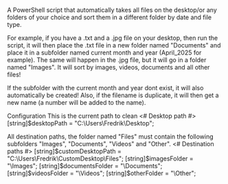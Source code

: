 A PowerShell script that automatically takes all files on the desktop/or any folders of your choice and sort them in a different folder by date and file type.

For example, if you have a .txt and a .jpg file on your desktop, then run the script, it will then place the .txt file in a new folder named "Documents" and place it in a subfolder named current month and year (April_2025 for example). The same will happen in the .jpg file, but it will go in a folder named "Images".
It will sort by images, videos, documents and all other files!

If the subfolder with the current month and year dont exist, it will also automatically be created!
Also, if the filename is duplicate, it will then get a new name (a number will be added to the name).

Configuration
This is the current path to clean
<# Desktop path #>
[string]$desktopPath = "C:\Users\Fredrik\Desktop";

All destination paths, the folder named "Files" must contain the following subfolders "Images", "Documents", "Videos" and "Other".
<# Destination paths #>
[string]$customDesktopPath = "C:\Users\Fredrik\CustomDesktop\Files";
[string]$imagesFolder = "\Images";
[string]$documentsFolder = "\Documents";
[string]$videosFolder = "\Videos";
[string]$otherFolder = "\Other";
